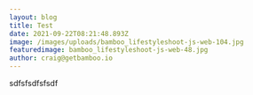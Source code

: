 ```yaml
---
layout: blog
title: Test
date: 2021-09-22T08:21:48.893Z
image: /images/uploads/bamboo_lifestyleshoot-js-web-104.jpg
featuredimage: bamboo_lifestyleshoot-js-web-48.jpg
author: craig@getbamboo.io
---
```


sdfsfsdfsfsdf

